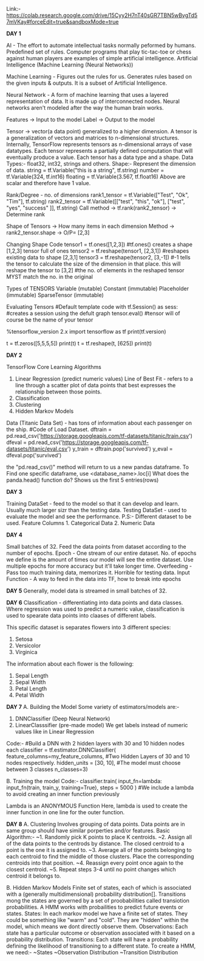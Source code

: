 Link:- https://colab.research.google.com/drive/15Cyy2H7nT40sGR7TBN5wBvgTd57mVKay#forceEdit=true&sandboxMode=true

__**DAY 1**__

AI - The effort to automate intellectual tasks normally peformed by humans. Predefined set of rules.
Computer programs that play tic-tac-toe or chess against human players are examples of simple artificial intelligence.
Artificial Intelligence (Machine Learning (Neural Networks))

Machine Learning - Figures out the rules for us. Generates rules based on the given inputs & outputs. It is a subset of Artificial Intelligence.

Neural Network - A form of machine learning that uses a layered representation of data. It is made up of interconnected nodes. Neural networks aren't modeled after the way the human brain works.

Features -> Input to the model
Label -> Output to the model

Tensor -> vector(a data point) generalized to a higher dimension.
A tensor is a generalization  of vectors and matrices to n-dimensional structures.
Internally, TensorFlow represents tensors as n-dimensional arrays of vase datatypes.
Each tensor represents a partially defined computation that will eventually produce a value.
Each tensor has a data type and a shape.
Data Types:- float32, int32, strings and others.
Shape:- Represent the dimension of data.
string = tf.Variable("this is a string", tf.string)
number = tf.Variable(324, tf.int16)
floating = tf.Variable(3.567, tf.float16)
Above are scalar and therefore have 1 value.

Rank/Degree - no. of dimensions
rank1_tensor = tf.Variable(["Test", "Ok", "Tim"], tf.string)
rank2_tensor = tf.Variable([["test", "this", "ok"], ["test", "yes", "success" ]], tf.string)
Call method -> tf.rank(rank2_tensor) -> Determine rank

Shape of Tensors -> How many items in each dimension
Method -> rank2_tensor.shape -> O/P= [2,3]

Changing Shape
Code
tensor1 = tf.ones([1,2,3]) #tf.ones() creates a shape [1,2,3] tensor full of ones
tensor2 = tf.reshape(tensor1, [2,3,1]) #reshapes existing data to shape [2,3,1]
tensor3 = tf.reshape(tensor2, [3,-1]) #-1 tells the tensor to calculate the size of the dimension in that place. this will reshape the tensor to [3,2]
#the no. of elements in the reshaped tensor MYST match the no. in the original 

Types of TENSORS
    Variable (mutable)
    Constant (immutable)
    Placeholder (immutable)
    SparseTensor (immutable)

Evaluating Tensors
#Default template code
with tf.Session() as sess: #creates a session using the defult graph
    tensor.eval() #tensor will of course be the name of your tensor

%tensorflow_version 2.x
import tensorflow as tf
print(tf.version)

t = tf.zeros([5,5,5,5])
print(t)
t = tf.reshape(t, [625])
print(t)


__**DAY 2**__

TensorFlow Core Learning Algorithms
1. Linear Regression (predict numeric values)
    Line of Best Fit - refers to a line through a scatter plot of data points that best expresses the relationship between those points.
2. Classification
3. Clustering
4. Hidden Markov Models

Data (Titanic Data Set) - has tons of information about each passenger on the ship.
#Code of Load Dataset.
dftrain = pd.read_csv('https://storage.googleapis.com/tf-datasets/titanic/train.csv')
dfeval = pd.read_csv('https://storage.googleapis.com/tf-datasets/titanic/eval.csv')
y_train = dftrain.pop('survived')
y_eval = dfeval.pop('survived')

the "pd.read_csv()" method will return to us a new pandas dataframe.
To Find one specific dataframe, use <database_name>.loc[i]
What does the panda.head() function do?
Shows us the first 5 entries(rows)


__**DAY 3**__

Training DataSet - feed to the model so that it can develop and learn. Usually much larger sizr than the testing data.
Testing DataSet - used to evaluate the model and see the performance. P.S:- Different dataset to be used.
Feature Columns
    1. Categorical Data
    2. Numeric Data


__**DAY 4**__

Small batches of 32.
Feed the data points from dataset according to the number of epochs.
Epoch - One stream of our entire dataset.
No. of epochs we define is the amount of times our model will see the entire dataset. Use multiple epochs  for more accuracy but it'll take longer time.
Overfeeding - Pass too much training data, memorizes it. Horrible for testing data.
Input Function -  A way to feed in the data into TF, how to break into epochs


__**DAY 5**__
Generally, model data is streamed in small batches of 32.


__**DAY 6**__
Classification - differentiating into data points and data classes.
Where regression was used to predict a numeric value, classification is used to spearate data points into claases of different labels.

This specific dataset is separates flowers into 3  different species:
1. Setosa
2. Versicolor
3. Virginica

The information about each flower is the following:
1. Sepal Length
2. Sepal Width
3. Petal Length
4. Petal Width


__**DAY 7**__
A. Building the Model
Some variety of estimators/models are:-
1. DNNClassifier (Deep Neural Network)
2. LinearClasssifier (pre-made model)
    We get labels instead of numeric values like in Linear Regression

Code:- 
#Build a DNN with 2 hidden layers with 30 and 10 hidden nodes each
classifier = tf.estimator.DNNClassifier(
    feature_columns=my_feature_columns,
    #Two Hidden Layers of 30 and 10 nodes respectively.
    hidden_units = [30, 10],
    #The model must choose between 3 classes
    n_classes=3)

B. Training the model
Code:-
classifier.train(
    input_fn=lambda: input_fn(train, train_y, training=True),
    steps = 5000
)
#We include a lambda to avoid creating an inner function previously

Lambda is an ANONYMOUS Function
Here, lambda is used to create the inner function in one line for the outer function.


__**DAY 8**__
A. Clustering
Involves grouping of data points. Data points are in same group should have similar porperties and/or features.
Basic Algorithm:- 
~1. Randomly pick K points to place K centroids.
~2. Assign all of the data points to the centrods by distance. The closed centroid to a point is the one it is assigned to.
~3. Average all of the points belonging to each centroid to find the middle of those clusters. Place the corresponding centroids into that position.
~4. Reassign every point once again to the closest centroid.
~5. Repeat steps 3-4 until no point changes which centroid it belongs to.

B. Hidden Markov Models
Finite set of states, each of which is associated with a (generally multidimensional) probability distribution[].
Transitions mong the states are governed by a set of proobabilities called transiotion probabilities.
A HMM works with probailities to predict future events or states.
States: In each markov model we have a finite set of states. They could be something like "warm" and "cold". They are "hidden" within the model, which means we dont directly observe them.
Observations: Each state has a particular outcome or observation associated with it based on a probability distribution.
Transitions: Each state will have a probability defining the likelihood of transitioning to a different state.
To create a HMM, we need:-
~States
~Observation Distribution
~Transition Distribution
